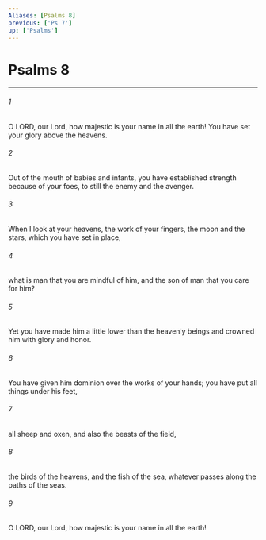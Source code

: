```yaml
---
Aliases: [Psalms 8]
previous: ['Ps 7']
up: ['Psalms']
---
```

# Psalms 8

***

 

###### 1 
O LORD, our Lord, 
 how majestic is your name in all the earth! 
 You have set your glory above the heavens. 
 
 

###### 2 
Out of the mouth of babies and infants, 
 you have established strength because of your foes, 
 to still the enemy and the avenger.
 
 

###### 3 
When I look at your heavens, the work of your fingers, 
 the moon and the stars, which you have set in place, 
 
 

###### 4 
what is man that you are mindful of him, 
 and the son of man that you care for him?
 
 

###### 5 
Yet you have made him a little lower than the heavenly beings 
 and crowned him with glory and honor. 
 
 

###### 6 
You have given him dominion over the works of your hands; 
 you have put all things under his feet, 
 
 

###### 7 
all sheep and oxen, 
 and also the beasts of the field, 
 
 

###### 8 
the birds of the heavens, and the fish of the sea, 
 whatever passes along the paths of the seas.
 
 

###### 9 
O LORD, our Lord, 
 how majestic is your name in all the earth!
 
